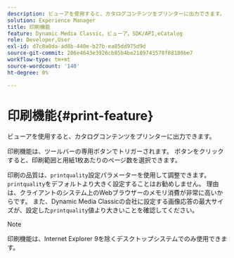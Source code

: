 ```yaml
---
description: ビューアを使用すると、カタログコンテンツをプリンターに出力できます。
solution: Experience Manager
title: 印刷機能
feature: Dynamic Media Classic，ビューア，SDK/API,eCatalog
role: Developer,User
exl-id: d7c8a0da-ad8b-440e-b27b-ea85dd975d9d
source-git-commit: 206e4643e3926cb85b4be2189743578f88180be7
workflow-type: tm+mt
source-wordcount: '140'
ht-degree: 0%

---
```


# 印刷機能{#print-feature}

ビューアを使用すると、カタログコンテンツをプリンターに出力できます。

印刷機能は、ツールバーの専用ボタンでトリガーされます。 ボタンをクリックすると、印刷範囲と用紙1枚あたりのページ数を選択できます。

印刷の品質は、`printquality`設定パラメーターを使用して調整できます。 `printquality`をデフォルトより大きく設定することはお勧めしません。 理由は、クライアントのシステム上のWebブラウザーのメモリ消費が非常に高いからです。 また、Dynamic Media Classicの会社に設定する画像応答の最大サイズが、設定した`printquality`値より大きいことを確認してください。

>[!NOTE]
>
>印刷機能は、Internet Explorer 9を除くデスクトップシステムでのみ使用できます。
